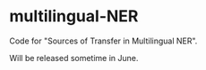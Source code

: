 # multilingual-NER

Code for "Sources of Transfer in Multilingual NER".

Will be released sometime in June.
